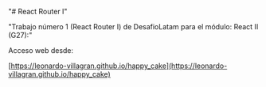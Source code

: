 "# React Router I" 

"Trabajo número 1 (React Router I) de DesafioLatam para el módulo: React II (G27):"

Acceso web desde:

[https://leonardo-villagran.github.io/happy_cake](https://leonardo-villagran.github.io/happy_cake)